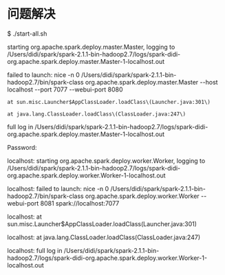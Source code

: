 # 问题解决

$ ./start-all.sh

starting org.apache.spark.deploy.master.Master, logging to /Users/didi/spark/spark-2.1.1-bin-hadoop2.7/logs/spark-didi-org.apache.spark.deploy.master.Master-1-localhost.out

failed to launch: nice -n 0 /Users/didi/spark/spark-2.1.1-bin-hadoop2.7/bin/spark-class org.apache.spark.deploy.master.Master --host localhost --port 7077 --webui-port 8080

  	at sun.misc.Launcher$AppClassLoader.loadClass\(Launcher.java:301\)

  	at java.lang.ClassLoader.loadClass\(ClassLoader.java:247\)

full log in /Users/didi/spark/spark-2.1.1-bin-hadoop2.7/logs/spark-didi-org.apache.spark.deploy.master.Master-1-localhost.out

Password:

localhost: starting org.apache.spark.deploy.worker.Worker, logging to /Users/didi/spark/spark-2.1.1-bin-hadoop2.7/logs/spark-didi-org.apache.spark.deploy.worker.Worker-1-localhost.out

localhost: failed to launch: nice -n 0 /Users/didi/spark/spark-2.1.1-bin-hadoop2.7/bin/spark-class org.apache.spark.deploy.worker.Worker --webui-port 8081 spark://localhost:7077

localhost:   	at sun.misc.Launcher$AppClassLoader.loadClass\(Launcher.java:301\)

localhost:   	at java.lang.ClassLoader.loadClass\(ClassLoader.java:247\)

localhost: full log in /Users/didi/spark/spark-2.1.1-bin-hadoop2.7/logs/spark-didi-org.apache.spark.deploy.worker.Worker-1-localhost.out



